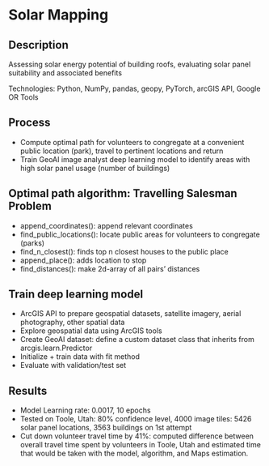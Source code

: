 # Solar Mapping

## Description
Assessing solar energy potential of building roofs, evaluating solar panel suitability and associated benefits

Technologies: Python, NumPy, pandas, geopy, PyTorch, arcGIS API, Google OR Tools

## Process
- Compute optimal path for volunteers to congregate at a convenient public location (park), travel to pertinent locations and return
- Train GeoAI image analyst deep learning model to identify areas with high solar panel usage (number of buildings)

## Optimal path algorithm: Travelling Salesman Problem
- append_coordinates(): append relevant coordinates
- find_public_locations(): locate public areas for volunteers to congregate (parks)
- find_n_closest(): finds top n closest houses to the public place
- append_place(): adds location to stop
- find_distances(): make 2d-array of all pairs’ distances

## Train deep learning model
- ArcGIS API to prepare geospatial datasets, satellite imagery, aerial photography, other spatial data
- Explore geospatial data using ArcGIS tools
- Create GeoAI dataset: define a custom dataset class that inherits from arcgis.learn.Predictor
- Initialize + train data with fit method
- Evaluate with validation/test set

## Results
- Model Learning rate: 0.0017, 10 epochs
- Tested on Toole, Utah: 80% confidence level, 4000 image tiles: 5426 solar panel locations, 3563 buildings on 1st attempt
- Cut down volunteer travel time by 41%: computed difference between overall travel time spent by volunteers in Toole, Utah and estimated time that would be taken with the model, algorithm, and Maps estimation.






